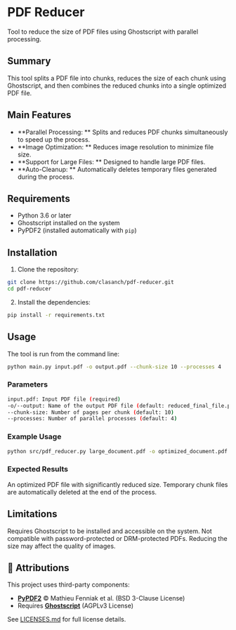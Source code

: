 # PDF Reducer

Tool to reduce the size of PDF files using Ghostscript with parallel processing.

## Summary
This tool splits a PDF file into chunks, reduces the size of each chunk using Ghostscript, and then combines the reduced chunks into a single optimized PDF file.

## Main Features
- **Parallel Processing: ** Splits and reduces PDF chunks simultaneously to speed up the process.
- **Image Optimization: ** Reduces image resolution to minimize file size.
- **Support for Large Files: ** Designed to handle large PDF files.
- **Auto-Cleanup: ** Automatically deletes temporary files generated during the process.

## Requirements
- Python 3.6 or later
- Ghostscript installed on the system
- PyPDF2 (installed automatically with `pip`)

## Installation
1. Clone the repository:
```bash
git clone https://github.com/clasanch/pdf-reducer.git
cd pdf-reducer
```

2. Install the dependencies:

```bash
pip install -r requirements.txt
```

## Usage
The tool is run from the command line:

```bash
python main.py input.pdf -o output.pdf --chunk-size 10 --processes 4
```

### Parameters
```bash
input.pdf: Input PDF file (required)
-o/--output: Name of the output PDF file (default: reduced_final_file.pdf)
--chunk-size: Number of pages per chunk (default: 10)
--processes: Number of parallel processes (default: 4)
```

### Example Usage
```bash
python src/pdf_reducer.py large_document.pdf -o optimized_document.pdf --chunk-size 5 --processes 2
```

### Expected Results
An optimized PDF file with significantly reduced size.
Temporary chunk files are automatically deleted at the end of the process.

## Limitations
Requires Ghostscript to be installed and accessible on the system.
Not compatible with password-protected or DRM-protected PDFs.
Reducing the size may affect the quality of images.

## 📜 Attributions

This project uses third-party components:
- **[PyPDF2](https://github.com/py-pdf/pypdf)** © Mathieu Fenniak et al. (BSD 3-Clause License)
- Requires **[Ghostscript](https://www.ghostscript.com/)** (AGPLv3 License)

See [LICENSES.md](LICENSES.md) for full license details.
